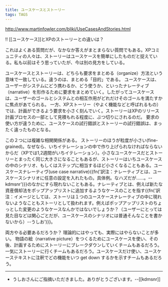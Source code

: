 ```yaml
---
title: ユースケースとストーリー
tags: TAGS
---
```


http://www.martinfowler.com/bliki/UseCasesAndStories.html

!! [[ユースケース]]とXPのストーリーとの違いは？

これはよくある質問だが、なかなか答えがまとまらない質問でもある。XPコミュニティの人々は、ストーリーはユースケースを簡単にしたものだと捉えている。私も以前はそう思っていたが、今は別の見方をしている。

ユースケースとストーリーは、どちらも要求をまとめる（organize）方法という意味で一致している。違うのは、まとめる「目的」である。
ユースケースは、ユーザーがシステムにどう携わるか、どう使うか、といったナレーティブ（narrative）を形作るために要求をまとめていく。したがってユースケースは、ユーザーのゴールとシステムとの相互作用がどれだけそのゴールを満たすかに焦点があてられる。
一方、XPストーリー（やよく機能などと呼ばれるもの）では、計画ができるよう要求を小さく刻んでいく。ストーリーはXPのリリース計画プロセスの一部として見積もれる程度に、ぶつ切りにされるのだ。
要求の使い方が違うために、ユースケースの試行錯誤とストーリーの試行錯誤は、まったく違ったものとなる。

この２つには複雑な相関関係がある。
ストーリーのほうが粒度が小さい(fine-grained)。なぜなら、いちイテレーションの中で作り上げられなければならないからだ（XPでは1,2週間がいちイテレーション）。小さなユースケースだとストーリーとまったく同じ大きさになることもあるが、ストーリーはいちユースケースの中のシナリオ、もしくはステップに相当するほど小さくなることもある。ユースケースナレーティヴ(use case narrative){{fn('訳注：ナレーティブとは、ユースケースシナリオに任意の設定を入れたもの。具体例。なハズだが……。--kdmsnr')}}のなかにすら現れないこともある。ナレーティブとは、例えば新たな資産償却法をポップアップリストに追加するようなケースのことを指す{{fn('訳注：イメージとしては、ストーリは１つのユースケースナレーティブの中に現れないようなこともストーリとして扱われます。例えばポップアップリストのちょっとした変更のようなケースなんかではないでしょうか？（ユーザーにとっては見た目などは関心ごとだが、ユースケースのシナリオには普通そんなことを書かないから）--うしお')}}。

両方やる必要あるだろうか？ 理論的にはやっても、実際にはやらないことが多い。
物語の絵（narrative picture）をつくるためにユースケースを使い、その後、計画するためにストーリーにブレークダウンしていくチームもあるだろう。一気にストーリーに行くチームもあるだろう。ユースケースだけ使い、ユースケーステキストに注釈でどの機能をいつ get down するかを示すチームもあるだろう。

----
* うしおさんにご指摘いただきました。ありがとうございます。--[[kdmsnr]]
